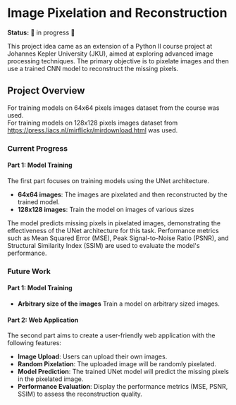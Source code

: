 # Image Pixelation and Reconstruction
**Status:** 🚧 in progress 🚧

This project idea came as an extension of a Python II course project at Johannes Kepler University (JKU), aimed at exploring advanced image processing techniques. The primary objective is to pixelate images and then use a trained CNN model to reconstruct the missing pixels.

## Project Overview
For training models on 64x64 pixels images dataset from the course was used. \
For training models on 128x128 pixels images dataset from https://press.liacs.nl/mirflickr/mirdownload.html was used.

### Current Progress

#### Part 1: Model Training

The first part focuses on training models using the UNet architecture.
- **64x64 images**: The images are pixelated and then reconstructed by the trained model.
- **128x128 images**: Train the model on images of various sizes

The model predicts missing pixels in pixelated images, demonstrating the effectiveness of the UNet architecture for this task. Performance metrics such as Mean Squared Error (MSE), Peak Signal-to-Noise Ratio (PSNR), and Structural Similarity Index (SSIM) are used to evaluate the model's performance.

### Future Work

#### Part 1: Model Training
- **Arbitrary size of the images** Train a model on arbitrary sized images.
  
#### Part 2: Web Application

The second part aims to create a user-friendly web application with the following features:
- **Image Upload**: Users can upload their own images.
- **Random Pixelation**: The uploaded image will be randomly pixelated.
- **Model Prediction**: The trained UNet model will predict the missing pixels in the pixelated image.
- **Performance Evaluation**: Display the performance metrics (MSE, PSNR, SSIM) to assess the reconstruction quality.
